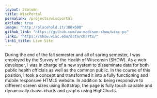 ```yaml
---
layout: 2column
title: WiscPortal
permalink: /projects/wiscportal
exclude: true
image: "http://placehold.it/300x600"
github_link: "https://github.com/uw-madison-show/wisc-po"
link1: "https://show.wisc.edu/data/charts/"
link1_title: Live Site
---
```


During the end of the fall semester and all of spring semester, I was employed by the Survey of the Health of Wisconsin (SHOW). As a web developer, I was in charge of a new system to disseminate data for both public health officials as well as the common public. In the course of this position, I took a concept and transformed it into a fully functioning and mobile responsive HTML5 website. In addition to being responsive to different screen sizes using Bottstrap, the page is fully touch capable and dynamically draws charts and graphs using HighCharts.
